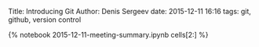 Title: Introducing Git
Author: Denis Sergeev
date: 2015-12-11 16:16
tags: git, github, version control

{% notebook 2015-12-11-meeting-summary.ipynb cells[2:] %}